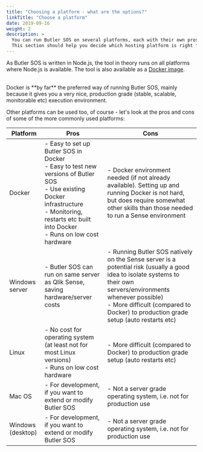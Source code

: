 ```yaml
---
title: "Choosing a platform - what are the options?"
linkTitle: "Choose a platform"
date: 2019-09-16
weight: 2
description: >
  You can run Butler SOS on several platforms, each with their own pros and cons.
  This section should help you decide which hosting platform is right for you.
---
```



<!-- {{% pageinfo %}}
This is a placeholder page. Replace it with your own content.
{{% /pageinfo %}} -->



As Butler SOS is written in Node.js, the tool in theory runs on all platforms where Node.js is available.
The tool is also available as a [Docker image](https://hub.docker.com/r/ptarmiganlabs/butler-sos).

<br>
Docker is **by far** the preferred way of running Butler SOS, mainly because it gives you a very nice, production grade (stable, scalable, monitorable etc) execution environment.  

Other platforms can be used too, of course - let's look at the pros and cons of some of the more commonly used platforms:

| Platform | Pros  | Cons |
| -------- | ----- | ---- |
| Docker | - Easy to set up Butler SOS in Docker <br>- Easy to test new versions of Butler SOS <br>- Use existing Docker infrastructure<br>- Monitoring, restarts etc built into Docker<br> - Runs on low cost hardware | - Docker environment needed (if not already available). Setting up and running Docker is not hard, but does require somewhat other skills than those needed to run a Sense environment |
| Windows server | - Butler SOS can run on same server as Qlik Sense, saving hardware/server costs | - Running Butler SOS natively on the Sense server is a potential risk (usually a good idea to isolate systems to their own servers/environments whenever possible)<br>- More difficult (compared to Docker) to production grade setup (auto restarts etc) |
| Linux | - No cost for operating system (at least not for most Linux versions)<br>- Runs on low cost hardware | - More difficult (compared to Docker) to production grade setup (auto restarts etc) |
| Mac OS | - For development, if you want to extend or modify Butler SOS | - Not a server grade operating system, i.e. not for production use |
| Windows (desktop) | - For development, if you want to extend or modify Butler SOS | - Not a server grade operating system, i.e. not for production use |

